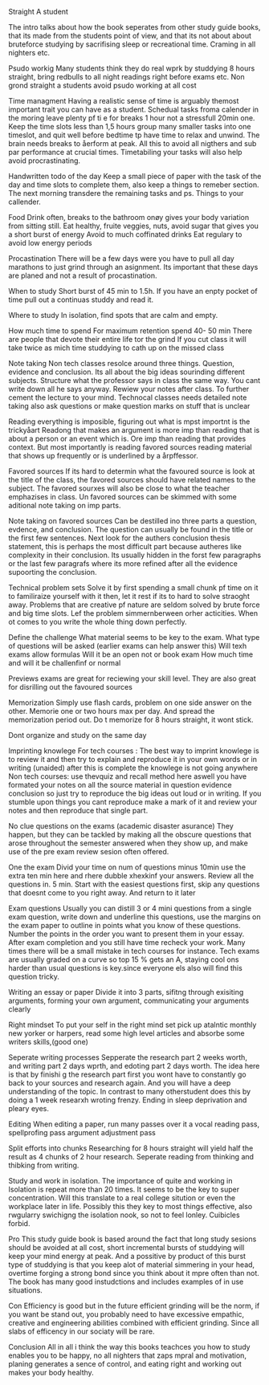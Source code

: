 Straight A student

The intro talks about how the book seperates from other study guide books, that its made from the students point of view, and that its not about about bruteforce studying by sacrifising sleep or recreational time. Craming in all nighters etc.

Psudo workig
Many students think they do real wprk by studdying 8 hours straight, bring redbulls to all night readings right before exams etc. Non grond straight a students avoid psudo working at all cost

Time managment
Having a realistic sense of time is arguably themost important trait you can have as a student. Schedual tasks froma calender in the moring leave plenty pf ti e for breaks 1 hour not a stressfull 20min one. Keep the time slots less than 1,5 hours group many smaller tasks into one timeslot, and quit well before bedtime tp have time to relax and unwind. The brain needs breaks to åerform at peak. All this to avoid all nigthers and sub par performance at crucial times. Timetabiling your tasks will also help avoid procrastinating.

Handwritten todo of the day
Keep a small piece of paper with the task of the day and time slots to complete them, also keep a things to remeber section. The next morning transdere the remaining tasks and ps. Things to your callender.

Food
Drink often, breaks to the bathroom onøy gives your body variation from sitting still.
Eat healthy, fruite veggies, nuts, avoid sugar that gives you a short burst of energy
Avoid to much coffinated drinks
Eat regulary to avoid low energy periods

Procastination
There will be a few days were you have to pull all day marathons to just grind through an asignment. Its important that these days are planed and not a result of procastination.

When to study
Short burst of 45 min  to 1.5h. If you have an enpty pocket of time pull out a continuas studdy and read it.

Where to study
In isolation, find spots that are calm and empty.

How much time to spend
For maximum retention spend 40- 50 min
There are people that devote their entire life tor the grind
If you cut class it will take twice as mich time studdying to cath up on the missed class

Note taking
Non tech classes resolce around three things. Question, evidence and conclusion. Its all about the big ideas sourinding different subjects.
Structure what the professor says in class the same way. You cant write down all he says anyway. Rewiew your notes after class. To further cement the lecture to your mind.
Technocal classes needs detailed note taking also ask questions or make question marks on stuff that is unclear

Reading everything is imposible, figuring out what is mpst importnt is the trickyåart
Readong that makes an argument is more imp than reading that is about a person or an event which is. Ore imp than reading that provides context.
But most importantly is reading favored sources reading material that shows up frequently or is underlined by a årpffessor.

Favored sources
If its hard to determin what the favoured source is look at the title of the class, the favored sources should have related names to the subject. The favored sourxes will also be close to what the teacher emphazises in class. Un favored sources can be skimmed with some aditional note taking on imp parts.

Note taking on favored sources
Can be destilled ino three parts a question, evdence, and conclusion. The question can usually be found in the title or the first few sentences. Next look for the authers conclusion thesis statement, this is perhaps the most difficult part because autheres like complexity in their conclusion. Its usually hidden in the forst few paragraphs or the last few paragrafs where its more refined after all the evidence supoorting the conclusion.

Technical problem sets
Solve it by first spending a small chunk pf time on it to familiraize yourself with it then, let it rest if its to hard to solve straoght away. Problems that are creative pf nature are seldom solved by brute force and big time slots. Lef the problem simmernberween orher acticities. When ot comes to you write the whole thing down perfectly. 

Define the challenge
What material seems to be key to the exam.
What type of questions will be asked (earlier exams can help answer this)
Will texh exams allow formulas
Will it be an open not or book exam
How much time and will it be challenfinf or normal

Previews exams are great for reciewing your skill level. They are also great for disrilling out the favoured sources

Memorization
Simply use flash cards, problem on one side answer on the other. Memorie one or two hours max per day. And spread the memorization period out. Do t memorize for  8 hours straight, it wont stick.

Dont organize and study on the same day

Imprinting knowlege
For tech courses : The best way to imprint knowlege is to review it and then try to explain and reproduce it in your own words or in writing (unaided) after this is complete the knowlege is not going anywhere
Non tech courses: use thevquiz and recall method here aswell you have formated your notes on all the source material in question evidence conclusion so just try to reproduce the big ideas out loud or in writing. If you stumble upon things you cant reproduce make a mark of it and review your notes and then reproduce that single part. 

No clue questions on the exams (academic disaster asurance)
They happen, but they can be tackled by making all the obscure questions that arose throughout the semester answered when they show up, and make use of the pre exam review sesion often offered. 


One the exam
Divid your time on num of questions minus 10min use the extra ten min here and rhere dubble xhexkinf your answers. Review all the questions in. 5 min. Start with the easiest questions first, skip any questions that doesnt come to you right away. And return to it later

Exam questions
Usually you can distill 3 or 4 mini questions from a single exam question, write down and underline this questions, use the margins on the exam paper to outline in points what you know of these questions. Number the points in the order you want to present them in your essay. After exam completion and you still have time recheck your work. Many times there will be a small mistake in tech courses for instance. Tech exams are usually graded on a curve so top 15 % gets an A, staying cool ons harder than usual questions is key.since everyone els also will find this question tricky.

Writing an essay or paper
Divide it into 3 parts, sifitng through exisiting arguments, forming your own argument, communicating your arguments clearly

Right mindset
To put your self in the right mind set pick up atalntic monthly new yorker or harpers, read some high level articles and absorbe some writers skills,(good one)

Seperate writing processes
Sepperate the research part 2 weeks worth, and writing part 2 days wprth, and edoting part 2 days worth. The idea here is that by finishi g the research part first you wont have to constantly go back to your sources and research again. And you will have a deep understanding of the topic. In contrast to many otherstudent does this by doing a 1 week researxh wroting frenzy. Ending in sleep deprivation and pleary eyes.

Editing
When editing a paper, run many passes over it a vocal reading pass, spellprofing pass argument adjustment pass

Split efforts into chunks
Researching for 8 hours straight will yield half the result as 4 chunks of 2 hour research. Seperate reading from thinking and thibking from writing.

Study and work in isolation.
The importance of quite and working in Isolation is repeat more than 20 times.
It seems to be the key to super concentration. Will this translate to a real college sitution or even the workplace later in life. Possibly this they key to most things effective, also rwgularry swichigng the isolation nook, so not to feel lonley. Cuibicles forbid.

Pro
This study guide book is based around the fact that long study sesions should be avoided at all cost, short incremental bursts of studdying will keep your mind energy at peak. And a possitive by product of this burst type of studdying is that you keep alot of material simmering in your head, overtime forging a strong bond since you think about it mpre often than not. The book has many good instudctions and includes examples of in use situations.

Con
Efficiency is good but in the future efficient grinding will be the norm, if you want be stand out, you probably need to have excessive empathic, creative and engineering abilities combined with efficient grinding. Since all slabs of efficency  in our sociaty will be rare.

Conclusion
All in all i think the way this books teachces you how to study enables you to be happy, no all nighters that zaps mpral and motivation, planing generates a sence of control, and eating right and working out makes your body healthy.
